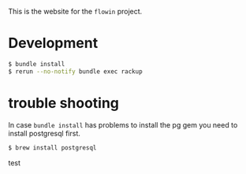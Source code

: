 This is the website for the `flowin` project.

# Development

```sh
$ bundle install
$ rerun --no-notify bundle exec rackup
```


# trouble shooting

In case `bundle install` has problems to install the pg gem you need to install postgresql first.

```sh
$ brew install postgresql
```

test